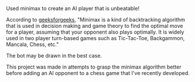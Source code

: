 Used minimax to create an AI player that is unbeatable! 

According to [geeksforgeeks](https://www.geeksforgeeks.org/minimax-algorithm-in-game-theory-set-1-introduction/), "Minimax is a kind of backtracking algorithm that is used in decision making and game theory to find the optimal move for a player, assuming that your opponent also plays optimally. It is widely used in two player turn-based games such as Tic-Tac-Toe, Backgammon, Mancala, Chess, etc."

The bot may be drawn in the best case.

This project was made in attempts to grasp the minimax algorithm better before adding an AI opponent to a chess game that I've recently developed.
